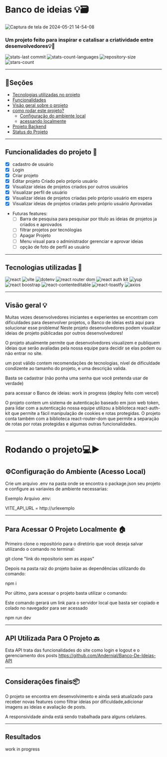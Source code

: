 # Banco de ideias 💡​🗃️​
![Captura de tela de 2024-05-21 14-54-08](https://github.com/worklarissa/Banco-De-Ideias/assets/139612792/ee5e94c4-5236-4106-a7a4-693a5233710c)
### Um projeto feito para inspirar e catalisar a criatividade entre desenvolvedores💡🎨
![stats-last commit](https://img.shields.io/github/last-commit/worklarissa/Banco-De-Ideias?display_timestamp=committer&labelColor=%23FFD602&color=white)
![stats-count-languages](https://img.shields.io/github/languages/count/worklarissa/Banco-De-Ideias?labelColor=%23FFD602&color=white)
![repository-size](https://img.shields.io/github/repo-size/worklarissa/Banco-De-Ideias?labelColor=%23FFD602&color=white)
![stars-count](https://img.shields.io/github/stars/worklarissa/Banco-De-Ideias?style=social&logoColor=%23FFD602&labelColor=%23FFD602&color=%23FFD602)

---
## 📖Seções
- [Tecnologias utilizadas no projeto](#tecnologias-utilizadas)
- [Funcionalidades](#funcionalidades-do-projeto-)
- [Visão geral sobre o projeto](#visão-geral)
- [como rodar este projeto?](#rodando-o-projeto%EF%B8%8F)
     - [Configuração do ambiente local](#%EF%B8%8Fconfiguração-do-ambiente-acesso-local)
     - [acessando localmente](#para-acessar-o-projeto-localment)
- [Projeto Backend](#api-utilizada-para-o-projeto)
- [Status do Projeto](#considerações-finais)
---


## Funcionalidades do projeto 📱
- [X] cadastro de usuário
- [x] Login
- [x] Criar projeto
- [x] Editar projeto Criado pelo próprio usuário
- [x] Visualizar ideias de projetos criados por outros usuários
- [x] Visualizar perfil de usuário
- [x] Visualizar ideias de projetos criadas pelo próprio usuário em espera
- [x] Visualizar ideias de projetos criadas pelo próprio usuário  Aprovadas

- Futuras features:
  - [ ] Barra de pesquisa para pesquisar por titulo as  ideias de projetos ja criados e aprovados
  - [ ] filtrar projetos por tecnólogias
  - [ ] Apagar Projeto
  - [ ] Menu visual para o administrador gerenciar e aprovar ideias
  - [ ] opção de foto de perfil ao usuário

--- 

## Tecnologias utilizadas 👾​
![react](https://img.shields.io/badge/react-%23ECD53F?style=for-the-badge&logo=react&logoColor=white&logoSize=auto&labelColor=%23ECD53F&color=%23ECD53F)
![vite](https://img.shields.io/badge/vite-%23ECD53F?style=for-the-badge&logo=vite&logoColor=white&logoSize=auto&labelColor=%23ECD53F&color=%23ECD53F)
![dotenv](https://img.shields.io/badge/.dotenv-%23ECD53F?style=for-the-badge&logo=dotenv&logoColor=white&logoSize=auto&labelColor=%23ECD53F&color=%23ECD53F)
![react router dom](https://img.shields.io/badge/react%20router%20dom-black?style=for-the-badge&logo=reactrouter&logoColor=white&logoSize=auto&labelColor=%23ECD53F&color=%23ECD53F)
![react auth kit](https://tinyurl.com/4uef466r)
![yup](https://img.shields.io/badge/Yup-white?style=for-the-badge&logo=reacthookform&logoSize=auto&labelColor=%23ECD53F&color=%23ECD53F)
![react boostrap](https://tinyurl.com/3napvcn4)
![react-contenteditable](https://tinyurl.com/5787f4rs)
![react-toastfy](https://tinyurl.com/yhrwem7d)
![axios](https://img.shields.io/badge/axios-white?style=for-the-badge&logo=axios&logoColor=white&logoSize=auto&labelColor=%23ECD53F&color=%23ECD53F)

---
## Visão geral 💡
Muitas vezes desenvolvedores iniciantes e experientes se encontram com dificuldades para desenvolver projetos, o Banco de ideias está aqui para solucionar esse problema! Neste projeto desenvolvedores podem visualizar ideias de projeto públicadas por outros desenvolvedores!

O projeto atualmente permite que desenvolvedores visualizem e publiquem ideias que serão avaliadas pela nossa equipe para decidir se elas podem ou não entrar no site.

um post válido contem recomendações de tecnologias, nível de dificuldade condizente ao tamanho do projeto, e uma descrição valida.

Basta se cadastrar (não ponha uma senha que você pretenda usar de verdade)

para acessar o Banco de ideias: work in progress (deploy feito com vercel)

O projeto contem um sistema de autenticação baseado em json web token, para lidar com a autenticação nossa equipe utilizou a biblioteca react-auth-kit que permite a fácil manipulação de cookies e rotas protegidas. O projeto conta também com a biblioteca react-router-dom que permite a separação de rotas por rotas protegidas e algumas outras funcionalidades.

---
# Rodando o projeto💻▶️
## ⚙️Configuração do Ambiente (Acesso Local)
Crie um arquivo .env na pasta onde se encontra o package.json seu projeto e configure as variavies de ambiente necessarias:

Exemplo Arquivo .env:

VITE_API_URL = http://urlexemplo

---

## Para Acessar O Projeto Localmente 🏠​

Primeiro clone o repositório para o diretório que você deseja salvar utilizando o comando no terminal:

git clone "link do repositorio sem as aspas"


Depois na pasta raiz do projeto baixe as dependências utilizando do comando: 

npm i 


Por último, para acessar o projeto basta utilizar o comando:

Este comando gerará um link para o servidor local que basta ser copiado e colado no navegador para ser acessado

npm run dev

---

## API Utilizada Para O Projeto 🔙​
Esta API trata das funcionalidades do site como login e logout e o gerenciamento dos posts https://github.com/Andernial/Banco-De-Ideias-API

---

## Considerações finais📦
O projeto se encontra em desenvolvimento e ainda será atualizado para receber novas features como filtrar ideias por dificuldade,adicionar imagens as ideias e avaliação de posts.

A responsividade ainda está sendo trabalhada para alguns celulares.

---

## Resultados ##
work in progress

